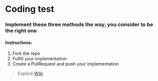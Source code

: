 # Coding test

### Implement these three methods the way, you consider to be the right one

#### Instructions:

1. Fork the repo
2. Fulfill your implementation 
3. Create a PullRequest and push your implementation

> Explore [Wiki](https://github.com/AlvysMoldova/backend-test-yourself/wiki/Instructions)
